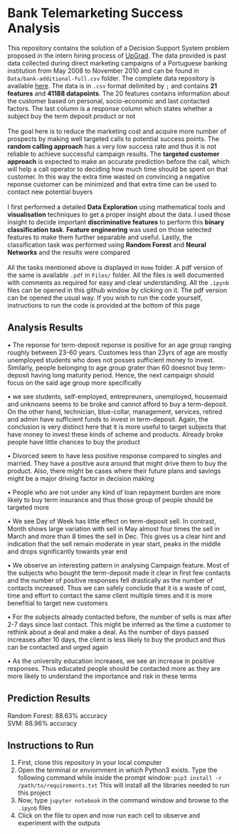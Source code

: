 # Bank Telemarketing Success Analysis

This repository contains the solution of a Decision Support System problem proposed in the intern hiring process of [UpGrad](https://www.upgrad.com). The data provided is past data collected during direct marketing campaigns of a Portuguese banking institution from May 2008 to November 2010 and can be found in `Data/bank-additional-full.csv` folder. The complete data repository is available [here](https://archive.ics.uci.edu/ml/datasets/Bank+Marketing). The data is in `.csv` format delimited by `;` and contains **21 features** and **41188 datapoints**. The 20 features contains information about the customer based on personal, socio-economic and last contacted factors. The last column is a response column which states whether a subject buy the term deposit product or not
<br /><br />
The goal here is to reduce the marketing cost and acquire more number of prospects by making well targeted calls to potential success points. The **random calling approach** has a very low success rate and thus it is not reliable to achieve successful campaign results. The **targeted customer approach** is expected to make an accurate prediction before the call, which will help a call operator to deciding how much time should be spent on that customer. In this way the extra time wasted on convincing a negative reponse customer can be minimized and that extra time can be used to contact new potential buyers
<br /><br />
I first performed a detailed **Data Exploration** using mathematical tools and **visualisation** techniques to get a proper insight about the data. I used those insight to decide important **discriminative features** to perform this **binary classification task**. **Feature engineering** was used on those selected features to make them further separable and useful. Lastly, the classification task was performed using **Random Forest** and **Neural Networks** and the results were compared
<br /><br />
All the tasks mentioned above is displayed in `Home` folder. A pdf version of the same is available `.pdf` in `Files/` folder. All the files is well documented with comments as required for easy and clear understanding. All the `.ipynb` files can be opened in this github window by clicking on it. The pdf version can be opened the usual way. If you wish to run the code yourself, instructions to run the code is provided at the bottom of this page

## Analysis Results

• The reponse for term-deposit reponse is positive for an age group ranging roughly between 23-60 years. Customes less than 23yrs of age are mostly unemployed students who does not posses sufficient money to invest. Similarly, people belonging to age group grater than 60 doesnot buy term-deposit having long maturity period. Hence, the next campaign should focus on the said age group more specifically

• we see students, self-employed, entrepreuners, unemployed, housemaid and unknowns seems to be broke and cannot afford to buy a term-deposit. On the other hand, technician, blue-collar, management, services, retired and admin have sufficient funds to invest in term-deposit. Again, the conclusion is very distinct here that it is more useful to target subjects that have money to invest these kinds of scheme and products. Already broke people have little chances to buy the product

• Divorced seem to have less positive response compared to singles and married. They have a positive aura around that might drive them to buy the product. Also, there might be cases where their future plans and savings might be a major driving factor in decision making

• People who are not under any kind of loan repayment burden are more likely to buy term insurance and thus those group of people should be targeted more

• We see Day of Week has little effect on term-deposit sell. In contrast, Month shows large variation with sell in May almost four times the sell in March and more than 8 times the sell in Dec. This gives us a clear hint and indication that the sell remain moderate in year start, peaks in the middle and drops significantly towards year end

• We observe an interesting pattern in analysing Campaign feature. Most of the subjects who bought the term-deposit made it clear in first few contacts and the number of positive responses fell drastically as the number of contacts increased. Thus we can safely conclude that it is a waste of cost, time and effort to contact the same client multiple times and it is more benefitial to target new customers

• For the subjects already contacted before, the number of sells is max after 2-7 days since last contact. This might be inferred as the time a customer to rethink about a deal and make a deal. As the number of days passed increases after 10 days, the client is less likely to buy the product and thus can be contacted and urged again

• As the university education increases, we see an increase in positive responses. Thus educated people should be contacted more as they are more likely to understand the importance and risk in these terms

## Prediction Results

Random Forest: 88.63% accuracy
<br />
SVM: 88.96% accuracy

## Instructions to Run

1. First, clone this repository in your local computer<br />
2. Open the terminal or enviornment in which Python3 exists. Type the following command while inside the prompt window: ``pip3 install -r /path/to/requirements.txt`` This will install all the libraries needed to run this project<br />
3. Now, type `jupyter notebook` in the command window and browse to the `.ipynb` files<br />
4. Click on the file to open and now run each cell to observe and experiment with the outputs